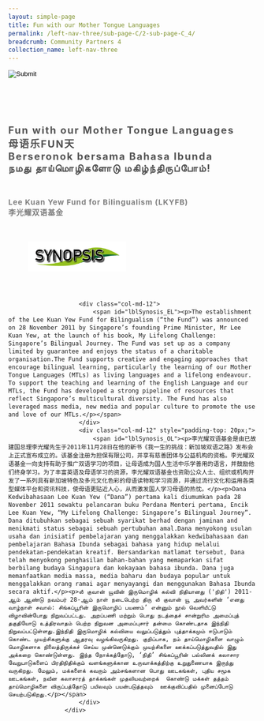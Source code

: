 ```yaml
---
layout: simple-page
title: Fun with our Mother Tongue Languages
permalink: /left-nav-three/sub-page-C/2-sub-page-C_4/
breadcrumb: Community Partners 4
collection_name: left-nav-three
---
```




<input type="image" name="btnBack" id="btnBack" onclick="goBack()" src="/images/btnBack.png" style="height:70px;">


<link href="/misc/bootstrap.min.css" rel="stylesheet" />
<link href="/misc/Site.css" rel="stylesheet" />
<style>
    .divSPMain {
        padding: 20px;
        padding-top: 20px;
        text-align: justify;
        border-radius: 20px;
    }
    .divSPInfo {
        padding-top: 1px;
    }
</style>
<script>
        function goBack() {
          window.history.back();
        }
        </script>
        
<div id="PanelSess">
    <div class="col-md-12" style="padding-top: 40px;">
                    <span id="lblTitle_EL" style="font-weight: bold; font-size: 20px; letter-spacing: 2px; color: #525252">Fun with our Mother Tongue Languages<br>母语乐FUN天<br>Berseronok bersama Bahasa Ibunda<br>நமது தாய்மொழிகளோடு மகிழ்ந்திருப்போம்!</span>
                </div>
                <div class="col-md-12" style="padding-top: 30px;">
                    <b style="font-size: 17px; color: #525252; display: none;">SCHOOL / ORGANISATION</b><br />
                    <span id="lblOrg_EL" style="font-weight: bold; font-size: 15px; letter-spacing: 1px; color: #7f7f7f">Lee Kuan Yew Fund for Bilingualism (LKYFB)<br>李光耀双语基金</span>
                </div>
    <div class="row divSPMain">
        <h2 style="text-decoration: underline; padding-left: 20px;">
            <img src="/images/sessions/HderSynopsis.png" style="height: 60px;width:199px;" /></h2>
        <div class="col-md-2">
        </div>
    </div>
    <div class="col-md-2">
    </div>
   <div class="divSPInfo col-md-10">

                        <div class="col-md-12">
                            <span id="lblSynosis_EL"><p>The establishment of the Lee Kuan Yew Fund for Bilingualism (“the Fund”) was announced on 28 November 2011 by Singapore’s founding Prime Minister, Mr Lee Kuan Yew, at the launch of his book, My Lifelong Challenge: Singapore’s Bilingual Journey. The Fund was set up as a company limited by guarantee and enjoys the status of a charitable organisation.The Fund supports creative and engaging approaches that encourage bilingual learning, particularly the learning of our Mother Tongue Languages (MTLs) as living languages and a lifelong endeavour.  To support the teaching and learning of the English Language and our MTLs, the Fund has developed a strong pipeline of resources that reflect Singapore’s multicultural diversity. The Fund has also leveraged mass media, new media and popular culture to promote the use and love of our MTLs.</p></span>
                        </div>
                        <div class="col-md-12" style="padding-top: 20px;">
                            <span id="lblSynosis_OL"><p>李光耀双语基金是由已故建国总理李光耀先生于2011年11月28日在他的新书《我一生的挑战：新加坡双语之路》发布会上正式宣布成立的。该基金注册为担保有限公司，并享有慈善团体与公益机构的资格。李光耀双语基金一向支持有助于推广双语学习的项目，让母语成为国人生活中乐学善用的语言，并鼓励他们终身学习。为了丰富英语及母语学习的资源，李光耀双语基金也资助公众人士、组织或机构开发了一系列具有新加坡特色及多元文化色彩的母语读物和学习资源，并通过流行文化和运用各类型媒体平台和资讯科技，使母语更贴近人心，从而激发国人学习母语的热忱。</p><p>Dana Kedwibahasaan Lee Kuan Yew (“Dana”) pertama kali diumumkan pada 28 November 2011 sewaktu pelancaran buku Perdana Menteri pertama, Encik Lee Kuan Yew, “My Lifelong Challenge: Singapore’s Bilingual Journey”. Dana ditubuhkan sebagai sebuah syarikat berhad dengan jaminan and menikmati status sebagai sebuah pertubuhan amal.Dana menyokong usulan usaha dan inisiatif pembelajaran yang menggalakkan kedwibahasaan dan pembelajaran Bahasa Ibunda sebagai bahasa yang hidup melalui pendekatan-pendekatan kreatif. Bersandarkan matlamat tersebut, Dana telah menyokong penghasilan bahan-bahan yang memaparkan sifat berbilang budaya Singapura dan kekayaan bahasa ibunda. Dana juga memanfaatkan media massa, media baharu dan budaya popular untuk menggalakkan orang ramai agar menyayangi dan menggunakan Bahasa Ibunda secara aktif.</p><p>லீ குவான் யூவின் இருமொழிக் கல்வி நிதியானது ('நிதி') 2011-ஆம் ஆண்டு நவம்பர் 28-ஆம் நாள் நடைபெற்ற திரு லீ குவான் யூ அவர்களின் ‘எனது வாழ்நாள் சவால்: சிங்கப்பூரின் இருமொழிப் பயணம்’ என்னும் நூல் வெளியீட்டு விழாவின்போது நிறுவப்பட்டது. அறப்பணி மற்றும் பொது நடத்தைச் சான்றுரிம அமைப்புத் தகுதியோடு உத்திரவாதம் பெற்ற நிறுவன அமைப்புசார் தன்மை கொண்டதாக இந்நிதி நிறுவப்பட்டுள்ளது.இந்நிதி இருமொழிக் கல்வியை வலுப்படுத்தும் புத்தாக்கமும் ஈடுபாடும் கொண்ட முயற்சிகளுக்கு ஆதரவு வழங்கிவருகிறது. குறிப்பாக, நம் தாய்மொழிகளை வாழும் மொழிகளாக நிலைத்திருக்கச் செய்ய முன்னெடுக்கும் முயற்சிகளை ஊக்கப்படுத்துவதில் இது அக்கறை கொண்டுள்ளது. இந்த நோக்கத்தோடு, ‘நிதி’ சிங்கப்பூரின் பல்லினக் கலாசார வேறுபாடுகளைப் பிரதிநிதிக்கும் வளங்களுக்கான உருவாக்கத்திற்கு உறுதுணையாக இருந்து வருகிறது. மேலும், மக்களைக் கவரும் அம்சங்களான பொது ஊடகங்கள், புதிய சமூக ஊடகங்கள், நவீன கலாசாரத் தாக்கங்கள் முதலியவற்றைக்  கொண்டு மக்கள் தத்தம் தாய்மொழிகளை விருப்பத்தோடு பயிலவும் பயன்படுத்தவும்  ஊக்குவிப்பதில் முனைப்போடு செயற்படுகிறது.</p></span>
                        </div>
                    </div>

</div>

